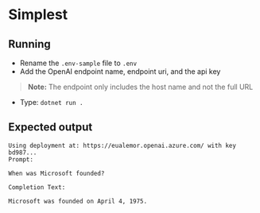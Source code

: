 # Simplest

## Running

- Rename the `.env-sample` file to `.env`
- Add the OpenAI endpoint name, endpoint uri, and the api key
> **Note:** The endpoint only includes the host name and not the full URL
- Type: `dotnet run .`

## Expected output

```text
Using deployment at: https://eualemor.openai.azure.com/ with key bd987...
Prompt:

When was Microsoft founded?

Completion Text: 

Microsoft was founded on April 4, 1975.
```